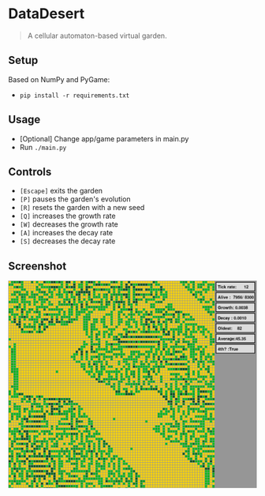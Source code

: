 # DataDesert
>A cellular automaton-based virtual garden.

## Setup
Based on NumPy and PyGame:
- `pip install -r requirements.txt`

## Usage
- [Optional] Change app/game parameters in main.py
- Run `./main.py`

## Controls
- `[Escape]` exits the garden
- `[P]` pauses the garden's evolution
- `[R]` resets the garden with a new seed
- `[Q]` increases the growth rate
- `[W]` decreases the growth rate
- `[A]` increases the decay rate
- `[S]` decreases the decay rate

## Screenshot
![Demo of Garden running in desert mode](./.github/demo.png "Demo")
